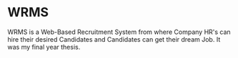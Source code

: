 # WRMS
WRMS is a Web-Based Recruitment System from where Company HR's can hire their desired Candidates and Candidates can get their dream Job. It was my final year thesis.
